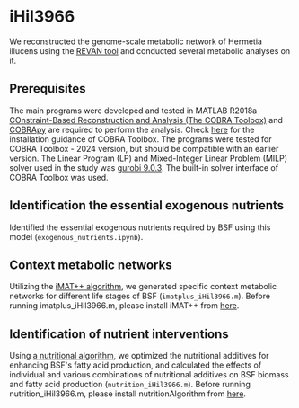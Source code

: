 # iHil3966
We reconstructed the genome-scale metabolic network of Hermetia illucens using the [REVAN tool](https://github.com/SysBioChalmers/RAVEN/tree/main) and conducted several metabolic analyses on it.

## Prerequisites
The main programs were developed and tested in MATLAB R2018a [COnstraint-Based Reconstruction and Analysis (The COBRA Toolbox)](https://opencobra.github.io/cobratoolbox/stable/) and [COBRApy](https://cobrapy.readthedocs.io/en/latest/) are required to perform the analysis. Check [here](https://opencobra.github.io/cobratoolbox/stable/installation.html) for the installation guidance of COBRA Toolbox. The programs were tested for COBRA Toolbox - 2024 version, but should be compatible with an earlier version.
The Linear Program (LP) and Mixed-Integer Linear Problem (MILP) solver used in the study was [gurobi 9.0.3](https://www.gurobi.com/). The built-in solver interface of COBRA Toolbox was used.

## Identification the essential exogenous nutrients
Identified the essential exogenous nutrients required by BSF using this model (`exogenous_nutrients.ipynb`). 

## Context metabolic networks
Utilizing the [iMAT++ algorithm](https://www.embopress.org/doi/full/10.15252/msb.20209649), we generated specific context metabolic networks for different life stages of BSF (`imatplus_iHil3966.m`). Before running imatplus_iHil3966.m, please install iMAT++ from [here](https://github.com/WalhoutLab/MERGE).

## Identification of nutrient interventions
Using [a nutritional algorithm](https://www.sciencedirect.com/science/article/pii/S1096717623000186), we optimized the nutritional additives for enhancing BSF's fatty acid production, and calculated the effects of individual and various combinations of nutritional additives on BSF biomass and fatty acid production (`nutrition_iHil3966.m`).  Before running nutrition_iHil3966.m, please install nutritionAlgorithm from [here](https://github.com/opencobra/cobratoolbox/tree/master/src/analysis/nutritionAlgorithm).
